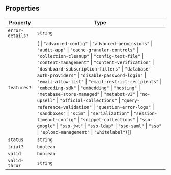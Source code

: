 ## Properties

| Property | Type |
| ------ | ------ |
| <a id="error-details"></a> `error-details?` | `string` |
| <a id="features"></a> `features?` | ( \| `"advanced-config"` \| `"advanced-permissions"` \| `"audit-app"` \| `"cache-granular-controls"` \| `"collection-cleanup"` \| `"config-text-file"` \| `"content-management"` \| `"content-verification"` \| `"dashboard-subscription-filters"` \| `"database-auth-providers"` \| `"disable-password-login"` \| `"email-allow-list"` \| `"email-restrict-recipients"` \| `"embedding-sdk"` \| `"embedding"` \| `"hosting"` \| `"metabase-store-managed"` \| `"metabot-v3"` \| `"no-upsell"` \| `"official-collections"` \| `"query-reference-validation"` \| `"question-error-logs"` \| `"sandboxes"` \| `"scim"` \| `"serialization"` \| `"session-timeout-config"` \| `"snippet-collections"` \| `"sso-google"` \| `"sso-jwt"` \| `"sso-ldap"` \| `"sso-saml"` \| `"sso"` \| `"upload-management"` \| `"whitelabel"`)[] |
| <a id="status"></a> `status` | `string` |
| <a id="trial"></a> `trial?` | `boolean` |
| <a id="valid"></a> `valid` | `boolean` |
| <a id="valid-thru"></a> `valid-thru?` | `string` |
